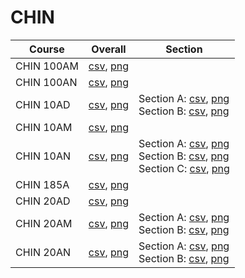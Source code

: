 # CHIN

| Course | Overall | Section |
| ------ | ------- | ------- |
| CHIN 100AM | [csv](https://github.com/UCSD-Historical-Enrollment-Data/2023Fall/blob/main/overall/CHIN%20100AM.csv), [png](https://raw.githubusercontent.com/UCSD-Historical-Enrollment-Data/2023Fall/main/plot_overall/CHIN%20100AM.png) |  |
| CHIN 100AN | [csv](https://github.com/UCSD-Historical-Enrollment-Data/2023Fall/blob/main/overall/CHIN%20100AN.csv), [png](https://raw.githubusercontent.com/UCSD-Historical-Enrollment-Data/2023Fall/main/plot_overall/CHIN%20100AN.png) |  |
| CHIN 10AD | [csv](https://github.com/UCSD-Historical-Enrollment-Data/2023Fall/blob/main/overall/CHIN%2010AD.csv), [png](https://raw.githubusercontent.com/UCSD-Historical-Enrollment-Data/2023Fall/main/plot_overall/CHIN%2010AD.png) | Section A: [csv](https://github.com/UCSD-Historical-Enrollment-Data/2023Fall/blob/main/section/CHIN%2010AD_A.csv), [png](https://raw.githubusercontent.com/UCSD-Historical-Enrollment-Data/2023Fall/main/plot_section/CHIN%2010AD_A.png)<br>Section B: [csv](https://github.com/UCSD-Historical-Enrollment-Data/2023Fall/blob/main/section/CHIN%2010AD_B.csv), [png](https://raw.githubusercontent.com/UCSD-Historical-Enrollment-Data/2023Fall/main/plot_section/CHIN%2010AD_B.png) |
| CHIN 10AM | [csv](https://github.com/UCSD-Historical-Enrollment-Data/2023Fall/blob/main/overall/CHIN%2010AM.csv), [png](https://raw.githubusercontent.com/UCSD-Historical-Enrollment-Data/2023Fall/main/plot_overall/CHIN%2010AM.png) |  |
| CHIN 10AN | [csv](https://github.com/UCSD-Historical-Enrollment-Data/2023Fall/blob/main/overall/CHIN%2010AN.csv), [png](https://raw.githubusercontent.com/UCSD-Historical-Enrollment-Data/2023Fall/main/plot_overall/CHIN%2010AN.png) | Section A: [csv](https://github.com/UCSD-Historical-Enrollment-Data/2023Fall/blob/main/section/CHIN%2010AN_A.csv), [png](https://raw.githubusercontent.com/UCSD-Historical-Enrollment-Data/2023Fall/main/plot_section/CHIN%2010AN_A.png)<br>Section B: [csv](https://github.com/UCSD-Historical-Enrollment-Data/2023Fall/blob/main/section/CHIN%2010AN_B.csv), [png](https://raw.githubusercontent.com/UCSD-Historical-Enrollment-Data/2023Fall/main/plot_section/CHIN%2010AN_B.png)<br>Section C: [csv](https://github.com/UCSD-Historical-Enrollment-Data/2023Fall/blob/main/section/CHIN%2010AN_C.csv), [png](https://raw.githubusercontent.com/UCSD-Historical-Enrollment-Data/2023Fall/main/plot_section/CHIN%2010AN_C.png) |
| CHIN 185A | [csv](https://github.com/UCSD-Historical-Enrollment-Data/2023Fall/blob/main/overall/CHIN%20185A.csv), [png](https://raw.githubusercontent.com/UCSD-Historical-Enrollment-Data/2023Fall/main/plot_overall/CHIN%20185A.png) |  |
| CHIN 20AD | [csv](https://github.com/UCSD-Historical-Enrollment-Data/2023Fall/blob/main/overall/CHIN%2020AD.csv), [png](https://raw.githubusercontent.com/UCSD-Historical-Enrollment-Data/2023Fall/main/plot_overall/CHIN%2020AD.png) |  |
| CHIN 20AM | [csv](https://github.com/UCSD-Historical-Enrollment-Data/2023Fall/blob/main/overall/CHIN%2020AM.csv), [png](https://raw.githubusercontent.com/UCSD-Historical-Enrollment-Data/2023Fall/main/plot_overall/CHIN%2020AM.png) | Section A: [csv](https://github.com/UCSD-Historical-Enrollment-Data/2023Fall/blob/main/section/CHIN%2020AM_A.csv), [png](https://raw.githubusercontent.com/UCSD-Historical-Enrollment-Data/2023Fall/main/plot_section/CHIN%2020AM_A.png)<br>Section B: [csv](https://github.com/UCSD-Historical-Enrollment-Data/2023Fall/blob/main/section/CHIN%2020AM_B.csv), [png](https://raw.githubusercontent.com/UCSD-Historical-Enrollment-Data/2023Fall/main/plot_section/CHIN%2020AM_B.png) |
| CHIN 20AN | [csv](https://github.com/UCSD-Historical-Enrollment-Data/2023Fall/blob/main/overall/CHIN%2020AN.csv), [png](https://raw.githubusercontent.com/UCSD-Historical-Enrollment-Data/2023Fall/main/plot_overall/CHIN%2020AN.png) | Section A: [csv](https://github.com/UCSD-Historical-Enrollment-Data/2023Fall/blob/main/section/CHIN%2020AN_A.csv), [png](https://raw.githubusercontent.com/UCSD-Historical-Enrollment-Data/2023Fall/main/plot_section/CHIN%2020AN_A.png)<br>Section B: [csv](https://github.com/UCSD-Historical-Enrollment-Data/2023Fall/blob/main/section/CHIN%2020AN_B.csv), [png](https://raw.githubusercontent.com/UCSD-Historical-Enrollment-Data/2023Fall/main/plot_section/CHIN%2020AN_B.png) |
